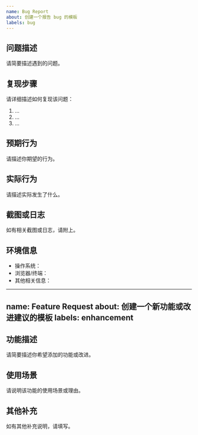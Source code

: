 ```yaml
---
name: Bug Report
about: 创建一个报告 bug 的模板
labels: bug
---
```


## 问题描述
请简要描述遇到的问题。

## 复现步骤
请详细描述如何复现该问题：
1. ...
2. ...
3. ...

## 预期行为
请描述你期望的行为。

## 实际行为
请描述实际发生了什么。

## 截图或日志
如有相关截图或日志，请附上。

## 环境信息
- 操作系统：
- 浏览器/终端：
- 其他相关信息：

---
name: Feature Request
about: 创建一个新功能或改进建议的模板
labels: enhancement
---

## 功能描述
请简要描述你希望添加的功能或改进。

## 使用场景
请说明该功能的使用场景或理由。

## 其他补充
如有其他补充说明，请填写。
